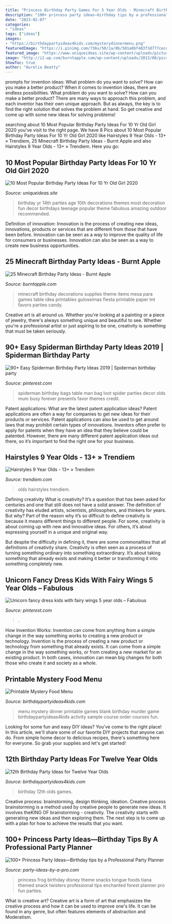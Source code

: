 ```yaml
---
title: "Princess Birthday Party Games For 5 Year Olds - Minecraft Birthday Decorations Supplies Theme Items Mesa Para Games Table Idea Printables Guloseimas Fiesta Printable Paper Tnt Favors Parties Candy"
description: "100+ princess party ideas—birthday tips by a professional party planner"
date: "2023-02-07"
categories:
- "ideas"
tags: ["ideas"]
images:
- "https://birthdaypartyideas4kids.com/mysterydinnermenu.png"
featuredImage: "https://i.pinimg.com/736x/50/1a/0b/501a0bf403f3d777cecdf0632b6c8e77.jpg"
featured_image: "https://www.uniqueideas.site/wp-content/uploads/pictures-birthday-party-ideas-for-10-year-girl-homemade-party-decor.jpg"
image: "http://i2.wp.com/burntapple.com/wp-content/uploads/2013/08/pic45.jpg"
ShowToc: true
author: "Aurelia Beatty"
---
```



prompts for invention ideas: What problem do you want to solve? How can you make a better product?
When it comes to invention ideas, there are endless possibilities. What problem do you want to solve? How can you make a better product? There are many ways to approach this problem, and each inventor has their own unique approach. But as always, the key is to find the right solution that solves the problem at hand. So get creative and come up with some new ideas for solving problems!

	

		
searching about 10 Most Popular Birthday Party Ideas For 10 Yr Old Girl 2020 you've visit to the right page. We have 8 Pics about 10 Most Popular Birthday Party Ideas For 10 Yr Old Girl 2020 like Hairstyles 9 Year Olds - 13+ » Trendiem, 25 Minecraft Birthday Party Ideas - Burnt Apple and also Hairstyles 9 Year Olds - 13+ » Trendiem. Here you go:
		
    
## 10 Most Popular Birthday Party Ideas For 10 Yr Old Girl 2020

<img loading=lazy src="https://www.uniqueideas.site/wp-content/uploads/pictures-birthday-party-ideas-for-10-year-girl-homemade-party-decor.jpg" onerror="this.onerror=null;this.src='https://tse3.mm.bing.net/th?id=OIP.9F7E2R2_KlXOK-7Keea_pQHaJ4&amp;pid=15.1';" alt="10 Most Popular Birthday Party Ideas For 10 Yr Old Girl 2020">

_Source: uniqueideas.site_

>birthday yr 14th parties age 10th decorations themes most decoration fun decor birthdays teenage popular theme fabulous amazing outdoor recommended. 

	

Definition of innovation:
Innovation is the process of creating new ideas, innovations, products or services that are different from those that have been before. Innovation can be seen as a way to improve the quality of life for consumers or businesses. Innovation can also be seen as a way to create new business opportunities.

    
## 25 Minecraft Birthday Party Ideas - Burnt Apple

<img loading=lazy src="http://i2.wp.com/burntapple.com/wp-content/uploads/2013/08/pic45.jpg" onerror="this.onerror=null;this.src='https://tse1.mm.bing.net/th?id=OIP.SkAVMnd33vzgfZFYJkVjWgHaNF&amp;pid=15.1';" alt="25 Minecraft Birthday Party Ideas - Burnt Apple">

_Source: burntapple.com_

>minecraft birthday decorations supplies theme items mesa para games table idea printables guloseimas fiesta printable paper tnt favors parties candy. 

	

Creative art is all around us. Whether you're looking at a painting or a piece of jewelry, there's always something unique and beautiful to see. Whether you're a professional artist or just aspiring to be one, creativity is something that must be taken seriously.

    
## 90+ Easy Spiderman Birthday Party Ideas 2019 | Spiderman Birthday Party

<img loading=lazy src="https://i.pinimg.com/originals/25/f5/e5/25f5e532b8089559af8eae6b848f0902.jpg" onerror="this.onerror=null;this.src='https://tse3.mm.bing.net/th?id=OIP.nOCg8EOWhuttIE0erBWtFwHaHa&amp;pid=15.1';" alt="90+ Easy Spiderman Birthday Party Ideas 2019 | Spiderman birthday party">

_Source: pinterest.com_

>spiderman birthday bags table man bag loot spider parties decor olds mum busy forever presents favor themes credit. 

	

Patent applications: What are the latest patent application ideas?
Patent applications are often a way for companies to get new ideas for their products or services. Patent applications can also be used to get around laws that may prohibit certain types of innovations. 
Inventors often prefer to apply for patents when they have an idea that they believe could be patented. However, there are many different patent application ideas out there, so it’s important to find the right one for your business.

    
## Hairstyles 9 Year Olds - 13+ » Trendiem

<img loading=lazy src="https://trendiem.com/wp-content/uploads/2020/10/Hairstyles-9-Year-Olds-3.jpeg" onerror="this.onerror=null;this.src='https://tse3.mm.bing.net/th?id=OIP.ZDNZH8gvaaME_TOEeYMvfAHaHe&amp;pid=15.1';" alt="Hairstyles 9 Year Olds - 13+ » Trendiem">

_Source: trendiem.com_

>olds hairstyles trendiem. 

	

Defining creativity
What is creativity? It’s a question that has been asked for centuries and one that still does not have a solid answer. The definition of creativity has eluded artists, scientists, philosophers, and thinkers for years. But why?
Part of the reason why it’s so difficult to define creativity is because it means different things to different people. For some, creativity is about coming up with new and innovative ideas. For others, it’s about expressing yourself in a unique and original way.

But despite the difficulty in defining it, there are some commonalities that all definitions of creativity share. Creativity is often seen as a process of turning something ordinary into something extraordinary. It’s about taking something that already exists and making it better or transforming it into something completely new.

    
## Unicorn Fancy Dress Kids With Fairy Wings 5 Year Olds – Fabulous

<img loading=lazy src="https://i.pinimg.com/736x/50/1a/0b/501a0bf403f3d777cecdf0632b6c8e77.jpg" onerror="this.onerror=null;this.src='https://tse2.mm.bing.net/th?id=OIP.WtqjtBTH8hAdN9RTGBzmvAHaHa&amp;pid=15.1';" alt="Unicorn fancy dress kids with fairy wings 5 year olds – Fabulous">

_Source: pinterest.com_

>. 

	

How Invention Works: Invention can come from anything from a simple change in the way something works to creating a new product or technology.
Invention is the process of creating a new product or technology from something that already exists. It can come from a simple change in the way something works, or from creating a new market for an existing product. In both cases, innovation can mean big changes for both those who create it and society as a whole.

    
## Printable Mystery Food Menu

<img loading=lazy src="https://birthdaypartyideas4kids.com/mysterydinnermenu.png" onerror="this.onerror=null;this.src='https://tse4.mm.bing.net/th?id=OIP.RK-9YMzjt-QmpsX_5Wbx9wDUEl&amp;pid=15.1';" alt="Printable Mystery Food Menu">

_Source: birthdaypartyideas4kids.com_

>menu mystery dinner printable games blank birthday murder game birthdaypartyideas4kids activity sample course order courses fun. 

	

Looking for some fun and easy DIY ideas? You've come to the right place! In this article, we'll share some of our favorite DIY projects that anyone can do. From simple home decor to delicious recipes, there's something here for everyone. So grab your supplies and let's get started!

    
## 12th Birthday Party Ideas For Twelve Year Olds

<img loading=lazy src="https://birthdaypartyideas4kids.com/12-birthday-party-ideas.png" onerror="this.onerror=null;this.src='https://tse2.mm.bing.net/th?id=OIP.YE7IrHtig0RKBbLh-8u5FgAAAA&amp;pid=15.1';" alt="12th Birthday Party Ideas for Twelve Year Olds">

_Source: birthdaypartyideas4kids.com_

>birthday 12th olds games. 

	

Creative process: brainstorming, design thinking, ideation.
Creative process brainstorming is a method used by creative people to generate new ideas. It involves theKING OF brainstorming - creativity. The creativity starts with generating new ideas and then exploring them. The next step is to come up with a plan for how to achieve the results that you want.

    
## 100+ Princess Party Ideas—Birthday Tips By A Professional Party Planner

<img loading=lazy src="http://www.party-ideas-by-a-pro.com/image-files/princessfood8b.jpg" onerror="this.onerror=null;this.src='https://tse2.mm.bing.net/th?id=OIP.Bh6d-jHcbIamHCTchEOMdAHaLH&amp;pid=15.1';" alt="100+ Princess Party Ideas—Birthday tips by a Professional Party Planner">

_Source: party-ideas-by-a-pro.com_

>princess frog birthday disney theme snacks tongue foods tiana themed snack twisters professional tips enchanted forest planner pro fun parties. 

	

What is creative art?
Creative art is a form of art that emphasizes the creative process and how it can be used to improve one's life. It can be found in any genre, but often features elements of abstraction and Moderatism.

